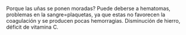 Porque las uñas se ponen moradas?
Puede deberse a hematomas, problemas en la sangre=plaquetas, ya que estas no favorecen la coagulación y se producen pocas hemorragias. Disminución de hierro, déficit de vitamina C.
